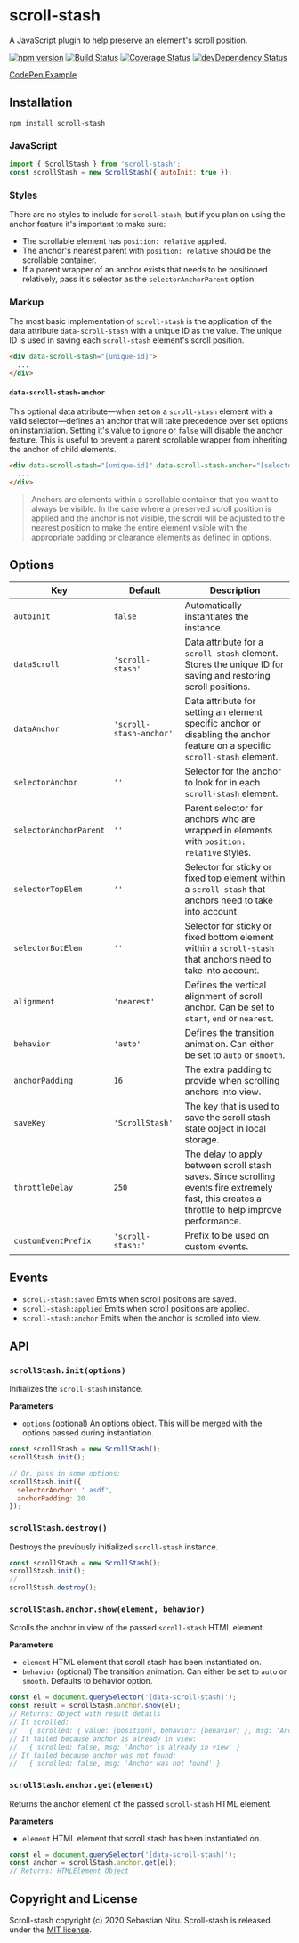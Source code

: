 # scroll-stash

A JavaScript plugin to help preserve an element's scroll position.

[![npm version](https://img.shields.io/npm/v/scroll-stash.svg)](https://www.npmjs.com/package/scroll-stash)
[![Build Status](https://travis-ci.org/sebnitu/scroll-stash.svg?branch=master)](https://travis-ci.org/sebnitu/scroll-stash)
[![Coverage Status](https://coveralls.io/repos/github/sebnitu/scroll-stash/badge.svg?branch=master)](https://coveralls.io/github/sebnitu/scroll-stash?branch=master)
[![devDependency Status](https://img.shields.io/david/dev/sebnitu/scroll-stash.svg)](https://david-dm.org/sebnitu/scroll-stash?type=dev)

[CodePen Example](https://codepen.io/sebnitu/full/eYJbeEj)

## Installation

```
npm install scroll-stash
```

### JavaScript

```js
import { ScrollStash } from 'scroll-stash';
const scrollStash = new ScrollStash({ autoInit: true });
```

### Styles

There are no styles to include for `scroll-stash`, but if you plan on using the anchor feature it's important to make sure:

- The scrollable element has `position: relative` applied.
- The anchor's nearest parent with `position: relative` should be the scrollable container.
- If a parent wrapper of an anchor exists that needs to be positioned relatively, pass it's selector as the `selectorAnchorParent` option.

### Markup

The most basic implementation of `scroll-stash` is the application of the data attribute `data-scroll-stash` with a unique ID as the value. The unique ID is used in saving each `scroll-stash` element's scroll position.

```html
<div data-scroll-stash="[unique-id]">
  ...
</div>
```

#### `data-scroll-stash-anchor`

This optional data attribute—when set on a `scroll-stash` element with a valid selector—defines an anchor that will take precedence over set options on instantiation. Setting it's value to `ignore` or `false` will disable the anchor feature. This is useful to prevent a parent scrollable wrapper from inheriting the anchor of child elements.

```html
<div data-scroll-stash="[unique-id]" data-scroll-stash-anchor="[selector | ignore | false]">
  ...
</div>
```

> Anchors are elements within a scrollable container that you want to always be visible. In the case where a preserved scroll position is applied and the anchor is not visible, the scroll will be adjusted to the nearest position to make the entire element visible with the appropriate padding or clearance elements as defined in options.

## Options

Key | Default | Description
---|---|---
`autoInit` | `false` | Automatically instantiates the instance.
`dataScroll` | `'scroll-stash'` | Data attribute for a `scroll-stash` element. Stores the unique ID for saving and restoring scroll positions.
`dataAnchor` | `'scroll-stash-anchor'` | Data attribute for setting an element specific anchor or disabling the anchor feature on a specific `scroll-stash` element.
`selectorAnchor` | `''` | Selector for the anchor to look for in each `scroll-stash` element.
`selectorAnchorParent` | `''` | Parent selector for anchors who are wrapped in elements with `position: relative` styles.
`selectorTopElem` | `''` | Selector for sticky or fixed top element within a `scroll-stash` that anchors need to take into account.
`selectorBotElem` | `''` | Selector for sticky or fixed bottom element within a `scroll-stash` that anchors need to take into account.
`alignment` | `'nearest'` | Defines the vertical alignment of scroll anchor. Can be set to `start`, `end` or `nearest`.
`behavior` | `'auto'` | Defines the transition animation. Can either be set to `auto` or `smooth`.
`anchorPadding` | `16` | The extra padding to provide when scrolling anchors into view.
`saveKey` | `'ScrollStash'` | The key that is used to save the scroll stash state object in local storage.
`throttleDelay` | `250` | The delay to apply between scroll stash saves. Since scrolling events fire extremely fast, this creates a throttle to help improve performance.
`customEventPrefix` | `'scroll-stash:'` | Prefix to be used on custom events.

## Events

- `scroll-stash:saved` Emits when scroll positions are saved.
- `scroll-stash:applied` Emits when scroll positions are applied.
- `scroll-stash:anchor` Emits when the anchor is scrolled into view.

## API

### `scrollStash.init(options)`

Initializes the `scroll-stash` instance.

**Parameters**

- `options` (optional) An options object. This will be merged with the options passed during instantiation.

```js
const scrollStash = new ScrollStash();
scrollStash.init();

// Or, pass in some options:
scrollStash.init({
  selectorAnchor: '.asdf',
  anchorPadding: 20
});
```

### `scrollStash.destroy()`

Destroys the previously initialized `scroll-stash` instance.

```js
const scrollStash = new ScrollStash();
scrollStash.init();
// ...
scrollStash.destroy();
```

### `scrollStash.anchor.show(element, behavior)`

Scrolls the anchor in view of the passed `scroll-stash` HTML element.

**Parameters**

- `element` HTML element that scroll stash has been instantiated on.
- `behavior` (optional) The transition animation. Can either be set to `auto` or `smooth`. Defaults to behavior option.

```js
const el = document.querySelector('[data-scroll-stash]');
const result = scrollStash.anchor.show(el);
// Returns: Object with result details
// If scrolled:
//   { scrolled: { value: [position], behavior: [behavior] }, msg: 'Anchor was scrolled into view' }
// If failed because anchor is already in view:
//   { scrolled: false, msg: 'Anchor is already in view' }
// If failed because anchor was not found:
//   { scrolled: false, msg: 'Anchor was not found' }
```

### `scrollStash.anchor.get(element)`

Returns the anchor element of the passed `scroll-stash` HTML element.

**Parameters**

- `element` HTML element that scroll stash has been instantiated on.

```js
const el = document.querySelector('[data-scroll-stash]');
const anchor = scrollStash.anchor.get(el);
// Returns: HTMLElement Object
```

## Copyright and License

Scroll-stash copyright (c) 2020 Sebastian Nitu. Scroll-stash is released under the [MIT license](https://github.com/sebnitu/scroll-stash/blob/master/LICENSE).
